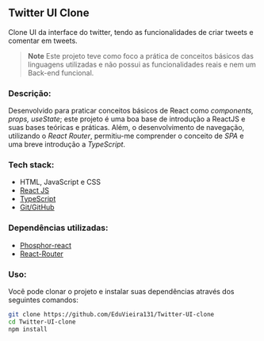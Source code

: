 ## Twitter UI Clone

Clone UI da interface do twitter, tendo as funcionalidades de criar tweets e comentar em tweets.

> **Note**
> Este projeto teve como foco a prática de conceitos básicos das linguagens utilizadas e não possui as funcionalidades reais e nem um Back-end funcional.

### Descrição:

Desenvolvido para praticar conceitos básicos de React como _components, props, useState_; este projeto é uma boa base de introdução a ReactJS e suas bases teóricas e práticas. Além, o desenvolvimento de navegação, utilizando o *React Router*, permitiu-me comprender o conceito de *SPA* e uma breve introdução a *TypeScript*.

### Tech stack:

- HTML, JavaScript e CSS 
- [React JS](https://react.dev)
- [TypeScript](https://www.typescriptlang.org)
- [Git/GitHub](https://git-scm.com)

### Dependências utilizadas:

- [Phosphor-react](https://github.com/phosphor-icons/react)
- [React-Router](https://reactrouter.com/en/main)

### Uso:

Você pode clonar o projeto e instalar suas dependências através dos seguintes comandos:


```sh
git clone https://github.com/EduVieira131/Twitter-UI-clone
cd Twitter-UI-clone
npm install
```

